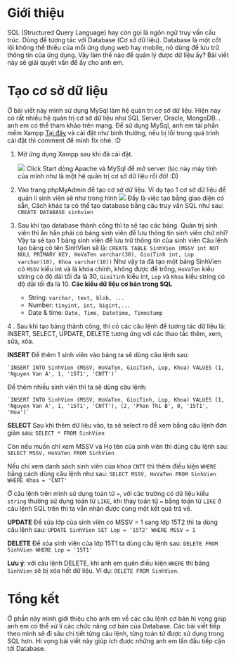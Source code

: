 # Giới thiệu
SQL (Structured Query Language) hay còn gọi là ngôn ngữ truy vấn cấu trúc. Dùng để tương tác với Database (Cơ sở dữ liệu).
Database là một cốt lõi không thể thiếu của mỗi ứng dụng web hay mobile, nó dùng để lưu trữ thông tin của ứng dụng. Vậy làm thế nào để quản lý được dữ liệu ấy? Bài viết này sẽ giải quyết vấn đề ấy cho anh em.
    
# Tạo cơ sở dữ liệu
Ở bài viết này mình sử dụng MySql làm hệ quản trị cơ sở dữ liệu. Hiện nay có rất nhiều hệ quản trị cơ sở dữ liệu như SQL Server, Oracle, MongoDB... anh em có thể tham khảo trên mạng. Để sử dụng MySql, anh em tải phần mềm Xampp [Tại đây](https://www.apachefriends.org/download.html) và cài đặt như bình thường, nếu bị lỗi trong quá trình cài đặt thì comment để mình fix nhé. :D

1.    Mở ứng dụng Xampp sau khi đã cài đặt.

        ![](https://images.viblo.asia/7c3f2d79-1cdf-415a-b42a-a201370307af.PNG)
        Click Start dòng Apache và MySql để mở server (lúc này máy tính của mình như là một hệ quản trị cơ sở dữ liệu rồi đó! :D)
        
  2.  Vào trang phpMyAdmin để tạo cơ sở dữ liệu. 
        Ví dụ tạo 1 cơ sở dữ liệu để quản lí sinh viên sẽ như trong hình
        ![](https://images.viblo.asia/0346bd0d-5f39-4fdb-9e4c-9b9675b9e815.PNG)
        Đấy là việc tạo bằng giao diện có sẵn, Cách khác ta có thể tạo database bằng câu truy vấn SQL như sau: `CREATE DATABASE sinhvien`
        
 3.    Sau khi tạo database thành công thì ta sẽ tạo các bảng. Quản trị sinh viên thì ắn hẳn phải có bảng sinh viên để lưu thông tin sinh viên chứ nhỉ? Vậy ta sẽ tạo 1 bảng sinh viên  để lưu trữ thông tin của sinh viên
        Câu lệnh tạo bảng có tên SinhVien sẽ là:
        `CREATE TABLE SinhVien (MSSV int NOT NULL PRIMARY KEY, HoVaTen varchar(30), GioiTinh int, Lop varchar(10), Khoa varchar(10))`
        Như vậy ta đã tạo một bảng SinhVien có `MSSV` kiểu int và là khóa chính, không được để trống, `HoVaTen` kiểu string có độ dài tối đa là 30, `GioiTinh` kiểu int,  `Lop` và `Khoa` kiểu string có độ dài tối đa là 10.
        **Các kiểu dữ liệu cơ bản trong SQL**
        * String: `varchar, text, blob, ...`
        * Number: `tinyint, int, bigint,...`
        * Date & time: `Date, Time, Datetime, Timestamp`
        
  4 .   Sau khi tạo bảng thành công, thì có các câu lệnh để tương tác dữ liệu là: INSERT, SELECT, UPDATE, DELETE tương ứng với các thao tác thêm, xem, sửa, xóa.
  
 **INSERT**
    Để thêm 1 sinh viên vào bảng ta sẽ dùng câu lệnh sau:
    
    `INSERT INTO SinhVien (MSSV, HoVaTen, GioiTinh, Lop, Khoa) VALUES (1, 'Nguyen Van A', 1, '15T1', 'CNTT')`
Để thêm nhiều sinh viên thì ta sẽ dùng câu lệnh: 
    
    `INSERT INTO SinhVien (MSSV, HoVaTen, GioiTinh, Lop, Khoa) VALUES (1, 'Nguyen Van A', 1, '15T1', 'CNTT'), (2, 'Phan Thi B', 0, '15T1', 'Hoa')`
        
 **SELECT**
    Sau khi thêm dữ liệu vào, ta sẽ select ra để xem bằng câu lệnh đơn giản sau:
        `SELECT * FROM SinhVien`
        
Còn nếu muốn chỉ xem MSSV và Họ tên của sinh viên thì dùng câu lệnh sau:
        `SELECT MSSV, HoVaTen FROM SinhVien`
        
Nếu chỉ xem danh sách sinh viên của khoa `CNTT` thì thêm điều kiện `WHERE` bằng cách dùng câu lệnh như sau:
        `SELECT MSSV, HoVaTen FROM SinhVien WHERE Khoa = 'CNTT'`
        
Ở câu lệnh trên mình sử dụng toán tử `=`, với các trường có dữ liệu kiểu `string` thường sử dụng toán tử `LIKE`, khi thay toán tử `=` bằng toán tử `LIKE` ở câu lệnh SQL trên thì ta vẫn nhận được cùng một kết quả trả về.
            
**UPDATE**
Để sửa lớp của sinh viên có MSSV = 1 sang lớp 15T2 thì ta dùng câu lệnh sau: 
   `UPDATE SinhVien SET Lop = '15T2' WHERE MSSV = 1 `

**DELETE**
    Để xóa sinh viên của lớp 15T1 ta dùng câu lệnh sau: `DELETE FROM SinhVien WHERE Lop = '15T1'`
    
**Lưu ý**: với câu lệnh DELETE, khi anh em quên điều kiện `WHERE` thì bảng `SinhVien` sẽ bị xóa hết dữ liệu. Ví dụ: `DELETE FROM SinhVien`.
# Tổng kết
   Ở phần này mình giới thiệu cho anh em về các câu lệnh cơ bản hi vọng giúp anh em có thể xử lí các chức năng cơ bản của Database. Các bài viết tiếp theo mình sẽ đi sâu chi tiết từng câu lệnh, từng toán tử được sử dụng trong SQL hơn.
   Hi vọng bài viết này giúp ích được những anh em lần đầu tiếp cận tới Database.
